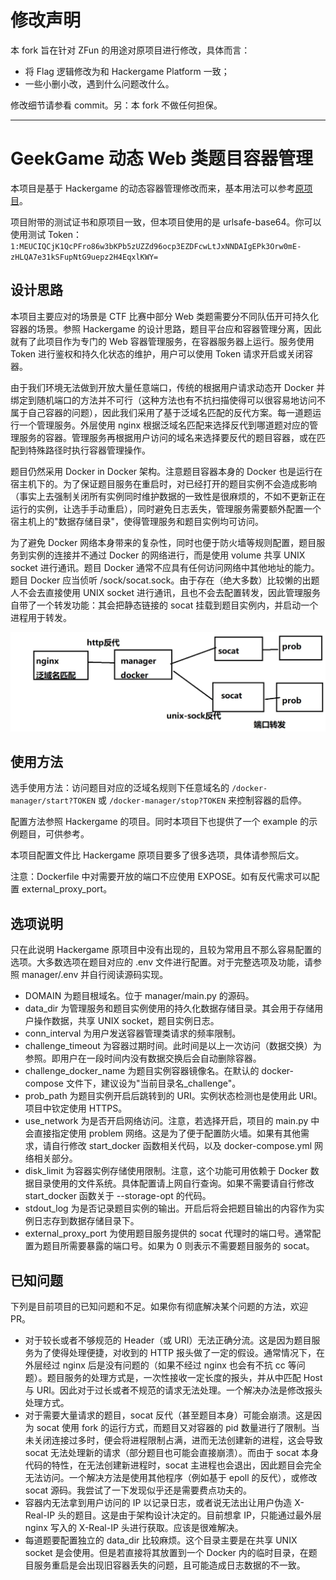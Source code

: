 # 修改声明

本 fork 旨在针对 ZFun 的用途对原项目进行修改，具体而言：

- 将 Flag 逻辑修改为和 Hackergame Platform 一致；
- 一些小删小改，遇到什么问题改什么。

修改细节请参看 commit。另：本 fork 不做任何担保。

---

# GeekGame 动态 Web 类题目容器管理

本项目是基于 Hackergame 的动态容器管理修改而来，基本用法可以参考[原项目](https://github.com/USTC-Hackergame/hackergame-challenge-docker)。

项目附带的测试证书和原项目一致，但本项目使用的是 urlsafe-base64。你可以使用测试 Token： `1:MEUCIQCjK1QcPFro86w3bKPb5zUZZd96ocp3EZDFcwLtJxNNDAIgEPk3Orw0mE-zHLQA7e31kSFupNtG9uepz2H4EqxlKWY=`

## 设计思路

本项目主要应对的场景是 CTF 比赛中部分 Web 类题需要分不同队伍开可持久化容器的场景。参照 Hackergame 的设计思路，题目平台应和容器管理分离，因此就有了此项目作为专门的 Web 容器管理服务，在容器服务器上运行。服务使用 Token 进行鉴权和持久化状态的维护，用户可以使用 Token 请求开启或关闭容器。

由于我们环境无法做到开放大量任意端口，传统的根据用户请求动态开 Docker 并绑定到随机端口的方法并不可行（这种方法也有不抗扫描使得可以很容易地访问不属于自己容器的问题），因此我们采用了基于泛域名匹配的反代方案。每一道题运行一个管理服务。外层使用 nginx 根据泛域名匹配来选择反代到哪道题对应的管理服务的容器。管理服务再根据用户访问的域名来选择要反代的题目容器，或在匹配到特殊路径时执行容器管理操作。

题目仍然采用 Docker in Docker 架构。注意题目容器本身的 Docker 也是运行在宿主机下的。为了保证题目服务在重启时，对已经打开的题目实例不会造成影响（事实上去强制关闭所有实例同时维护数据的一致性是很麻烦的，不如不更新正在运行的实例，让选手手动重启），同时避免日志丢失，管理服务需要额外配置一个宿主机上的"数据存储目录"，使得管理服务和题目实例均可访问。

为了避免 Docker 网络本身带来的复杂性，同时也便于防火墙等规则配置，题目服务到实例的连接并不通过 Docker 的网络进行，而是使用 volume 共享 UNIX socket 进行通讯。题目 Docker 通常不应具有任何访问网络中其他地址的能力。题目 Docker 应当侦听 /sock/socat.sock。由于存在（绝大多数）比较懒的出题人不会去直接使用 UNIX socket 进行通讯，且也不会去配置转发，因此管理服务自带了一个转发功能：其会把静态链接的 socat 挂载到题目实例内，并启动一个进程用于转发。

![抽象架构图](arch.jpg)

## 使用方法

选手使用方法：访问题目对应的泛域名规则下任意域名的 `/docker-manager/start?TOKEN` 或 `/docker-manager/stop?TOKEN` 来控制容器的启停。

配置方法参照 Hackergame 的项目。同时本项目下也提供了一个 example 的示例题目，可供参考。

本项目配置文件比 Hackergame 原项目要多了很多选项，具体请参照后文。

注意：Dockerfile 中对需要开放的端口不应使用 EXPOSE。如有反代需求可以配置 external_proxy_port。

## 选项说明

只在此说明 Hackergame 原项目中没有出现的，且较为常用且不那么容易配置的选项。大多数选项在题目对应的 .env 文件进行配置。对于完整选项及功能，请参照 manager/.env 并自行阅读源码实现。

- DOMAIN 为题目根域名。位于 manager/main.py 的源码。
- data_dir 为管理服务和题目实例使用的持久化数据存储目录。其会用于存储用户操作数据，共享 UNIX socket，题目实例日志。
- conn_interval 为用户发送容器管理类请求的频率限制。
- challenge_timeout 为容器过期时间。此时间是以上一次访问（数据交换）为参照。即用户在一段时间内没有数据交换后会自动删除容器。
- challenge_docker_name 为题目实例容器镜像名。在默认的 docker-compose 文件下，建议设为"当前目录名_challenge"。
- prob_path 为题目实例开启后跳转到的 URI。实例状态检测也是使用此 URI。项目中钦定使用 HTTPS。
- use_network 为是否开启网络访问。注意，若选择开启，项目的 main.py 中会直接指定使用 problem 网络。这是为了便于配置防火墙。如果有其他需求，请自行修改 start_docker 函数相关代码，以及 docker-compose.yml 网络相关部分。
- disk_limit 为容器实例存储使用限制。注意，这个功能可用依赖于 Docker 数据目录使用的文件系统。具体配置请上网自行查询。如果不需要请自行修改 start_docker 函数关于 --storage-opt 的代码。
- stdout_log 为是否记录题目实例的输出。开启后将会把题目输出的内容作为实例日志存到数据存储目录下。
- external_proxy_port 为使用题目服务提供的 socat 代理时的端口号。通常配置为题目所需要暴露的端口号。如果为 0 则表示不需要题目服务的 socat。

## 已知问题

下列是目前项目的已知问题和不足。如果你有彻底解决某个问题的方法，欢迎 PR。

- 对于较长或者不够规范的 Header（或 URI）无法正确分流。这是因为题目服务为了使得处理便捷，对收到的 HTTP 报头做了一定的假设。通常情况下，在外层经过 nginx 后是没有问题的（如果不经过 nginx 也会有不抗 cc 等问题）。题目服务的处理方式是，一次性接收一定长度的报头，并从中匹配 Host 与 URI。因此对于过长或者不规范的请求无法处理。一个解决办法是修改报头处理方式。
- 对于需要大量请求的题目，socat 反代（甚至题目本身）可能会崩溃。这是因为 socat 使用 fork 的运行方式，而题目又对容器的 pid 数量进行了限制。当未关闭连接过多时，便会将进程限制占满，进而无法创建新的进程，这会导致 socat 无法处理新的请求（部分题目也可能会直接崩溃）。而由于 socat 本身代码的特性，在无法创建新进程时，socat 主进程也会退出，因此题目会完全无法访问。一个解决方法是使用其他程序（例如基于 epoll 的反代），或修改 socat 源码。我尝试了一下发现似乎还是需要费点功夫的。
- 容器内无法拿到用户访问的 IP 以记录日志，或者说无法出让用户伪造 X-Real-IP 头的题目。这是由于架构设计决定的。目前想拿 IP，只能通过最外层 nginx 写入的 X-Real-IP 头进行获取。应该是很难解决。
- 每道题要配置独立的 data_dir 比较麻烦。这个目录主要是在共享 UNIX socket 是会使用。但是若直接将其放置到一个 Docker 内的临时目录，在题目服务重启是会出现旧容器丢失的问题，且可能造成日志数据的不一致。
